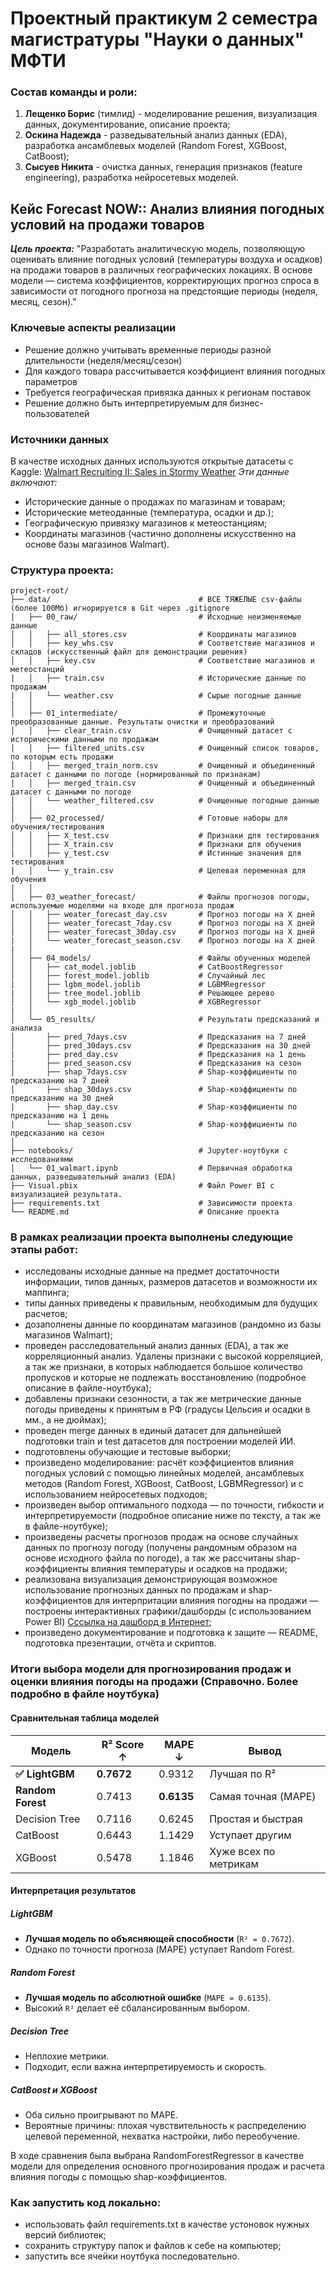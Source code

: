 # Проектный практикум 2 семестра магистратуры "Науки о данных" МФТИ

### Состав команды и роли:
1. **Лещенко Борис** (тимлид) - моделирование решения, визуализация данных, документирование, описание проекта;
2. **Оскина Надежда** - разведывательный анализ данных (EDA), разработка ансамблевых моделей (Random Forest, XGBoost, CatBoost);
3. **Сысуев Никита** - очистка данных, генерация признаков (feature engineering), разработка нейросетевых моделей.

## Кейс Forecast NOW:: Анализ влияния погодных условий на продажи товаров 
***Цель проекта:*** "Разработать аналитическую модель, позволяющую оценивать влияние погодных условий (температуры воздуха и осадков) на продажи товаров в различных географических локациях. В основе модели — система коэффициентов, корректирующих прогноз спроса в зависимости от погодного прогноза на предстоящие периоды (неделя, месяц, сезон)."

### Ключевые аспекты реализации
- Решение должно учитывать временные периоды разной длительности (неделя/месяц/сезон)
- Для каждого товара рассчитывается коэффициент влияния погодных параметров
- Требуется географическая привязка данных к регионам поставок
- Решение должно быть интерпретируемым для бизнес-пользователей

### Источники данных
В качестве исходных данных используются открытые датасеты с Kaggle: [Walmart Recruiting II: Sales in Stormy Weather](https://www.kaggle.com/competitions/walmart-recruiting-sales-in-stormy-weather/data)
*Эти данные включают:*
- Исторические данные о продажах по магазинам и товарам;
- Исторические метеоданные (температура, осадки и др.);
- Географическую привязку магазинов к метеостанциям;
- Координаты магазинов (частично дополнены искусственно на основе базы магазинов Walmart).

### Структура проекта:
```plaintext
project-root/
├── data/                                 # ВСЕ ТЯЖЕЛЫЕ csv-файлы (более 100Мб) игнорируется в Git через .gitignore
│   ├── 00_raw/                           # Исходные неизменяемые данные
│   │   ├── all_stores.csv                # Координаты магазинов
│   │   ├── key_whs.csv                   # Соответствие магазинов и складов (искусственный файл для демонстрации решения)
│   │   ├── key.csv                       # Соответствие магазинов и метеостанций
|   │   ├── train.csv                     # Исторические данные по продажам
|   │   └── weather.csv                   # Сырые погодные данные
|   │
│   ├── 01_intermediate/                  # Промежуточные преобразованные данные. Результаты очистки и преобразований
│   │   ├── clear_train.csv               # Очищенный датасет с историческими данными по продажам
│   │   ├── filtered_units.csv            # Очищенный список товаров, по которым есть продажи
│   │   ├── merged_train_norm.csv         # Очищенный и объединенный датасет с данными по погоде (нормированный по признакам)
|   │   ├── merged_train.csv              # Очищенный и объединенный датасет с данными по погоде
│   │   └── weather_filtered.csv          # Очищенные погодные данные
|   │
│   ├── 02_processed/                     # Готовые наборы для обучения/тестирования
│   │   ├── X_test.csv                    # Признаки для тестирования
│   │   ├── X_train.csv                   # Признаки для обучения
|   │   ├── y_test.csv                    # Истинные значения для тестирования
|   │   └── y_train.csv                   # Целевая переменная для обучения
|   │
│   ├── 03_weather_forecast/              # Файлы прогнозов погоды, используемые моделями на входе для прогноза продаж
│   │   ├── weater_forecast_day.csv       # Прогноз погоды на X дней
│   │   ├── weater_forecast_7day.csv      # Прогноз погоды на X дней
|   │   ├── weater_forecast_30day.csv     # Прогноз погоды на X дней
|   │   └── weater_forecast_season.csv    # Прогноз погоды на X дней
|   │
│   ├── 04_models/                        # Файлы обученных моделей
│   │   ├── cat_model.joblib              # CatBoostRegressor 
│   │   ├── forest_model.joblib           # Случайный лес    
|   │   ├── lgbm_model.joblib             # LGBMRegressor   
|   │   ├── tree_model.joblib             # Решающее дерево  
│   │   └── xgb_model.joblib              # XGBRegressor 
|   │
│   └── 05_results/                       # Результаты предсказаний и анализа
│       ├── pred_7days.csv                # Предсказания на 7 дней
│       ├── pred_30days.csv               # Предсказания на 30 дней
|       ├── pred_day.csv                  # Предсказания на 1 день
|       ├── pred_season.csv               # Предсказания на сезон
│       ├── shap_7days.csv                # Shap-коэффициенты по предсказанию на 7 дней
│       ├── shap_30days.csv               # Shap-коэффициенты по предсказанию на 30 дней
|       ├── shap_day.csv                  # Shap-коэффициенты по предсказанию на 1 день
|       └── shap_season.csv               # Shap-коэффициенты по предсказанию на сезон
│         
├── notebooks/                            # Jupyter-ноутбуки с исследованиями
│   └── 01_walmart.ipynb                  # Первичная обработка данных, разведывательный анализ (EDA)
├── Visual.pbix                           # Файл Power BI с визуализацией результата. 
├── requirements.txt                      # Зависимости проекта 
└── README.md                             # Описание проекта
```

### В рамках реализации проекта выполнены следующие этапы работ:
 - исследованы исходные данные на предмет достаточности информации, типов данных, размеров датасетов и возможности их маппинга;
 - типы данных приведены к правильным, необходимым для будущих расчетов;
 - дозаполнены данные по координатам магазинов (рандомно из базы магазинов Walmart);
 - проведен расследовательный анализ данных (EDA), а так же корреляционный анализ. Удалены признаки с высокой корреляцией, а так же признаки, в которых наблюдается большое количество пропусков и которые не подлежать восстановлению (подробное описание в файле-ноутбука);
 - добавлены признаки сезонности, а так же метрические данные погоды приведены к принятым в РФ (градусы Цельсия и осадки в мм., а не дюймах);
 - проведен merge данных в единый датасет для дальнейшей подготовки train и test датасетов для построении моделей ИИ.
 - подготовлены обучающие и тестовые выборки;
 - произведено моделирование: расчёт коэффициентов влияния погодных условий с помощью линейных моделей, ансамблевых методов (Random Forest, XGBoost, CatBoost, LGBMRegressor) и с использованием нейросетевых подходов;
 - произведен выбор оптимального подхода — по точности, гибкости и интерпретируемости (подробное описание ниже по тексту, а так же в файле-ноутбуке);
 - произведены расчеты прогнозов продаж на основе случайных данных по прогнозу погоду (получены рандомным образом на основе исходного файла по погоде), а так же рассчитаны shap-коэффициенты влияния температуры и осадков на продажи;
 - реализована визуализация демонстрирующая возможное использование прогнозных данных по продажам и shap-коэффициентов для интерпритации влияния погодны на продажи — построены интерактивных графики/дашборды (с использованием Power BI) [Сссылка на дашборд в Интернет](https://app.powerbi.com/view?r=eyJrIjoiMTVkOWZkYjMtYWYzMi00ZDkyLWFjNjAtMjQyZGE2NWNmYzQ2IiwidCI6IjMzNjE1YzUyLTY3ZGUtNDlkYy05OWMyLWMzYjk0NjUzNmY5YyIsImMiOjEwfQ%3D%3D);
 - произведено документирование и подготовка к защите — README, подготовка презентации, отчёта и скриптов.


### Итоги выбора модели для прогнозирования продаж и оценки влияния погоды на продажи (Справочно. Более подробно в файле ноутбука)
#### **Сравнительная таблица моделей**

| Модель            | R² Score ↑ | MAPE ↓     | Вывод                 |
| ----------------- | ---------- | ---------- | --------------------- |
| **✅ LightGBM**    | **0.7672** | 0.9312     | Лучшая по R²          |
| **Random Forest** | 0.7413     | **0.6135** | Самая точная (MAPE)   |
| Decision Tree     | 0.7116     | 0.6245     | Простая и быстрая     |
| CatBoost          | 0.6443     | 1.1429     | Уступает другим       |
| XGBoost           | 0.5478     | 1.1846     | Хуже всех по метрикам |

#### **Интерпретация результатов**

##### LightGBM

* **Лучшая модель по объясняющей способности** (`R² = 0.7672`).
* Однако по точности прогноза (MAPE) уступает Random Forest.

##### Random Forest

* **Лучшая модель по абсолютной ошибке** (`MAPE = 0.6135`).
* Высокий `R²` делает её сбалансированным выбором.

##### Decision Tree

* Неплохие метрики.
* Подходит, если важна интерпретируемость и скорость.

##### CatBoost и XGBoost

* Оба сильно проигрывают по MAPE.
* Вероятные причины: плохая чувствительность к распределению целевой переменной, нехватка настройки, либо переобучение.  

В ходе сравнения была выбрана RandomForestRegressor в качестве модели для определения основного прогнозирования продаж и расчета влияния погоды с помощью shap-коэффициентов.

### Как запустить код локально:  
 - использовать файл requirements.txt в качестве устоновок нужных версий библиотек;
 - сохранить структуру папок и файлов к себе на компьютер;
 - запустить все ячейки ноутбука последовательно.
